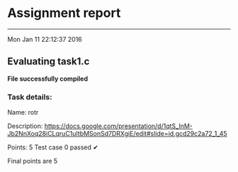 # Assignment report
---
Mon Jan 11 22:12:37 2016

## Evaluating task1.c

**File successfully compiled**

### Task details:

Name: rotr

Description: https://docs.google.com/presentation/d/1qtS_InM-Jb2NnXoq28iCLqruC1uItbMSonSd7DRXgiE/edit#slide=id.gcd29c2a72_1_45

Points: 5
Test case 0 passed ✔︎ 

 Final points are 5
